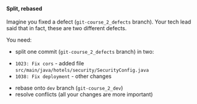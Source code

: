 #### Split, rebased

Imagine you fixed a defect (`git-course_2_defects` branch).
Your tech lead said that in fact, these are two different defects.

You need:
- split one commit (`git-course_2_defects` branch) in two:
* `1023: Fix cors` - added file `src/main/java/hotels/security/SecurityConfig.java`
* `1038: Fix deployment` - other changes
- rebase onto `dev` branch (`git-course_2_dev`)
- resolve conflicts (all your changes are more important)
